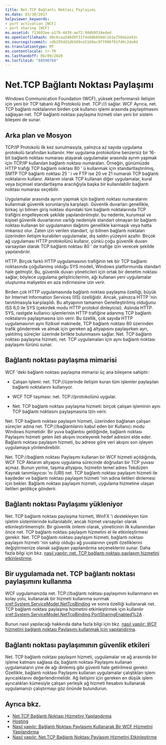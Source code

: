 ```yaml
---
title: Net.TCP Bağlantı Noktası Paylaşımı
ms.date: 03/30/2017
helpviewer_keywords:
- port activation [WCF]
- port sharing [WCF]
ms.assetid: f13692ee-a179-4439-ae72-50db9534eded
ms.openlocfilehash: d9c6caa546d9f31f4e68b850dc1b1e750da2e93c
ms.sourcegitcommit: cdb295dd1db589ce5169ac9ff096f01fd0c2da9d
ms.translationtype: MT
ms.contentlocale: tr-TR
ms.lasthandoff: 06/09/2020
ms.locfileid: "84598768"
---
```

# <a name="nettcp-port-sharing"></a>Net.TCP Bağlantı Noktası Paylaşımı
Windows Communication Foundation (WCF), yüksek performanslı iletişim için yeni bir TCP tabanlı Ağ Protokolü (net. TCP://) sağlar. WCF Ayrıca, net. TCP bağlantı noktalarının birden çok kullanıcı işlemi arasında paylaşılmasını sağlayan net. TCP bağlantı noktası paylaşma hizmeti olan yeni bir sistem bileşeni de sunar.  
  
## <a name="background-and-motivation"></a>Arka plan ve Mosyon  
 TCP/IP Protokolü ilk kez sunulmasıyla, yalnızca az sayıda uygulama protokolü tarafından kullanılır. Her uygulama protokolüne benzersiz bir 16-bit bağlantı noktası numarası atayarak uygulamalar arasında ayrım yapmak için TCP/IP kullanılan bağlantı noktası numaraları. Örneğin, günümüzde HTTP trafiği TCP bağlantı noktası 80 ' ü kullanmak için standartlaştırılmış, SMTP TCP bağlantı noktası 25 ' i ve FTP ise 20 ve 21 numaralı TCP bağlantı noktalarını kullanır. Aktarım olarak TCP kullanan diğer uygulamalar, kural veya biçimsel standartlaşma aracılığıyla başka bir kullanılabilir bağlantı noktası numarası seçebilir.  
  
 Uygulamalar arasında ayrım yapmak için bağlantı noktası numaralarını kullanmak güvenlik sorunlarıyla karşılaştı. Güvenlik duvarları genellikle, birkaç iyi bilinen giriş noktası dışındaki tüm bağlantı noktalarında TCP trafiğini engelleyecek şekilde yapılandırılmıştır. bu nedenle, kurumsal ve kişisel güvenlik duvarlarının varlığı nedeniyle standart olmayan bir bağlantı noktası kullanan bir uygulamanın dağıtımı genellikle karmaşık veya hatta imkansız olur. Zaten izin verilen standart, iyi bilinen bağlantı noktaları üzerinden iletişim kurabilen uygulamalar, dış saldırı yüzeyini azaltır. Birçok ağ uygulaması HTTP protokolünü kullanır, çünkü çoğu güvenlik duvarı varsayılan olarak TCP bağlantı noktası 80 ' de trafiğe izin verecek şekilde yapılandırılır.  
  
 HTTP. Birçok farklı HTTP uygulamasının trafiğinin tek bir TCP bağlantı noktasında çoğullanmış olduğu SYS modeli, Windows platformunda standart hale gelmiştir. Bu, güvenlik duvarı yöneticileri için ortak bir denetim noktası sağlar, böylece uygulama geliştiricilerinin, ağı kullanan yeni uygulamalar oluşturma maliyetini en aza indirmesine izin verir.  
  
 Birden çok HTTP uygulamasında bağlantı noktası paylaşma özelliği, büyük bir Internet Information Services (IIS) özelliğidir. Ancak, yalnızca HTTP 'nin tanıtılmasıyla karşılaşıldı. Bu altyapının tamamen Genelleştirilmiş olduğunu ISS 6,0 ile SYS (çekirdek modu HTTP protokol dinleyicisi). Aslında HTTP. SYS, rastgele kullanıcı işlemlerinin HTTP trafiğine adanmış TCP bağlantı noktalarını paylaşmasına izin verir. Bu özellik, çok sayıda HTTP uygulamasının aynı fiziksel makinede, TCP bağlantı noktası 80 üzerinden trafik göndermek ve almak için gereken ağ altyapısını paylaşırken ayrı, yalıtılmış süreçler üzerinde birlikte bulunmasını sağlar. Net. TCP bağlantı noktası paylaşma hizmeti, net. TCP uygulamaları için aynı bağlantı noktası paylaşımı türünü sunar.  
  
## <a name="port-sharing-architecture"></a>Bağlantı noktası paylaşma mimarisi  
 WCF 'deki bağlantı noktası paylaşma mimarisi üç ana bileşene sahiptir:  
  
- Çalışan Işlemi: net. TCP://üzerinde iletişim kuran tüm işlemler paylaşılan bağlantı noktalarını kullanıyor.  
  
- WCF TCP taşıması: net. TCP://protokolünü uygular.  
  
- Net. TCP bağlantı noktası paylaşma hizmeti: birçok çalışan işleminin aynı TCP bağlantı noktasını paylaşmasına Izin verir.  
  
 Net. TCP bağlantı noktası paylaşım hizmeti, üzerinden bağlanan çalışan süreçler adına net. TCP://bağlantılarını kabul eden bir Kullanıcı modu Windows hizmetidir. Bir yuva bağlantısı geldiğinde, bağlantı noktası Paylaşımı hizmeti gelen ileti akışını inceleyerek hedef adresini elde eder. Bağlantı noktası paylaşım hizmeti, bu adrese göre veri akışını son işleyen uygulamaya yönlendirebilir.  
  
 Net. TCP://bağlantı noktası Paylaşımı kullanan bir WCF hizmeti açıldığında, WCF TCP Aktarım altyapısı uygulama sürecinde doğrudan bir TCP yuvası açmaz. Bunun yerine, taşıma altyapısı, hizmetin temel adres Tekdüzen Kaynak tanımlayıcısı 'nı (URI) net. TCP bağlantı noktası paylaşım hizmeti ile kaydeder ve bağlantı noktası paylaşım hizmeti 'nin adına iletileri dinlemesi için bekler.  Bağlantı noktası paylaşım hizmeti, uygulama hizmetine ulaşan iletileri geldikçe gönderir.  
  
## <a name="installing-port-sharing"></a>Bağlantı noktası Paylaşımı yükleniyor  
 Net. TCP bağlantı noktası paylaşma hizmeti, WinFX 'i destekleyen tüm işletim sistemlerinde kullanılabilir, ancak hizmet varsayılan olarak etkinleştirilmemiştir. Bir güvenlik önlemi olarak, yöneticinin ilk kullanımdan önce net. TCP bağlantı noktası paylaşım hizmetini el ile etkinleştirmesi gerekir. Net. TCP bağlantı noktası paylaşım hizmeti, bağlantı noktası paylaşım hizmeti 'nin sahip olduğu ağ yuvalarının çeşitli özelliklerini değiştirmenize olanak sağlayan yapılandırma seçeneklerini sunar. Daha fazla bilgi için bkz. [nasıl yapılır: net. TCP bağlantı noktası paylaşım hizmetini etkinleştirme](how-to-enable-the-net-tcp-port-sharing-service.md).  
  
## <a name="using-nettcp-port-sharing-in-an-application"></a>Bir uygulamada net. TCP bağlantı noktası paylaşımını kullanma  
 WCF uygulamanızda net. TCP://bağlantı noktası paylaşımını kullanmanın en kolay yolu, kullanarak bir hizmeti kullanıma sunmak <xref:System.ServiceModel.NetTcpBinding> ve sonra özelliği kullanarak net. TCP bağlantı noktası paylaşma hizmetini etkinleştirmek için kullanılır <xref:System.ServiceModel.NetTcpBinding.PortSharingEnabled%2A> .  
  
 Bunun nasıl yapılacağı hakkında daha fazla bilgi için bkz. [nasıl yapılır: WCF hizmetini bağlantı noktası Paylaşımı kullanmak Için yapılandırma](how-to-configure-a-wcf-service-to-use-port-sharing.md).  
  
## <a name="security-implications-of-port-sharing"></a>Bağlantı noktası paylaşımının güvenlik etkileri  
 Net. TCP bağlantı noktası paylaşım hizmeti, uygulamalar ve ağ arasında bir işleme katmanı sağlasa da, bağlantı noktası Paylaşımı kullanan uygulamaların yine de ağı dinlemiş gibi güvenli hale getirilmesi gerekir. Özellikle, bağlantı noktası Paylaşımı kullanan uygulamalar çalıştıkları işlem ayrıcalıklarını değerlendirmelidir. Ağ iletişimi için gereken en düşük işlem ayrıcalıkları kümesiyle çalışan yerleşik ağ hizmeti hesabını kullanarak uygulamanızı çalıştırmayı göz önünde bulundurun.  
  
## <a name="see-also"></a>Ayrıca bkz.

- [Net.TCP Bağlantı Noktası Hizmetini Yapılandırma](configuring-the-net-tcp-port-sharing-service.md)
- [Hosting](hosting.md)
- [Nasıl yapılır: Bağlantı Noktası Paylaşımı Kullanarak Bir WCF Hizmetini Yapılandırma](how-to-configure-a-wcf-service-to-use-port-sharing.md)
- [Nasıl yapılır: Net.TCP Bağlantı Noktası Paylaşım Hizmetini Etkinleştirme](how-to-enable-the-net-tcp-port-sharing-service.md)
